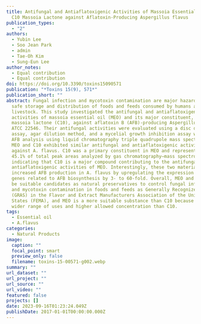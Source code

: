 ```yaml
---
title: Antifungal and Antiaflatoxigenic Activities of Massoia Essential Oil and
  C10 Massoia Lactone against Aflatoxin-Producing Aspergillus flavus
publication_types:
  - "2"
authors:
  - Yubin Lee
  - Soo Jean Park
  - admin
  - Tae-Oh Kim
  - Sung-Eun Lee
author_notes:
  - Equal contribution
  - Equal contribution
doi: https://doi.org/10.3390/toxins15090571
publication: "*Toxins 15(9), 571*"
publication_short: ""
abstract: Fungal infection and mycotoxin contamination are major hazards to the
  safe storage and distribution of foods and feeds consumed by humans and
  livestock. This study investigated the antifungal and antiaflatoxigenic
  activities of massoia essential oil (MEO) and its major constituent, C10
  massoia lactone (C10), against aflatoxin B (AFB)-producing Aspergillus flavus
  ATCC 22546. Their antifungal activities were evaluated using a disc diffusion
  assay, agar dilution method, and a mycelial growth inhibition assay with the
  AFB analysis using liquid chromatography triple quadrupole mass spectrometry.
  MEO and C10 exhibited similar antifungal and antiaflatoxigenic activities
  against A. flavus. C10 was a primary constituent in MEO and represented up to
  45.1% of total peak areas analyzed by gas chromatography–mass spectrometry,
  indicating that C10 is a major compound contributing to the antifungal and
  antiaflatoxigenic activities of MEO. Interestingly, these two materials
  increased AFB production in A. flavus by upregulating the expression of most
  genes related to AFB biosynthesis by 3- to 60-fold. Overall, MEO and C10 could
  be suitable candidates as natural preservatives to control fungal infection
  and mycotoxin contamination in foods and feeds as Generally Recognized As Safe
  (GRAS) in the Flavor and Extract Manufacturers Association of the United
  States (FEMA), and MEO is a more suitable substance than C10 because of its
  wider range of uses and higher allowed concentration than C10.
tags:
  - Essential oil
  - A.flavus
categories:
  - Natural Products
image:
  caption: ""
  focal_point: smart
  preview_only: false
  filename: toxins-15-00571-g002.webp
summary: ""
url_dataset: ""
url_project: ""
url_source: ""
url_video: ""
featured: false
projects: []
date: 2023-09-16T01:23:24.049Z
publishDate: 2017-01-01T00:00:00.000Z
---
```

